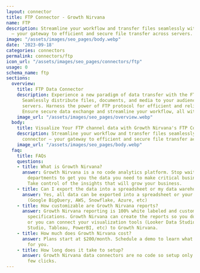 ```yaml
---
layout: connector
title: FTP Connector - Growth Nirvana
name: FTP
description: Streamline your workflow and transfer files seamlessly with the FTP connector
  – your gateway to efficient and secure file transfer across servers.
image: "/assets/images/seo_pages/body.webp"
date: '2023-09-18'
categories: connectors
permalink: connectors/ftp
icon_url: "/assets/images/seo_pages/connectors/ftp"
usage: 0
schema_name: ftp
sections:
  overview:
    title: FTP Data Connector
    description: Experience a new paradigm of data transfer with the FTP connector.
      Seamlessly distribute files, documents, and media to your audience across various
      servers. Harness the power of FTP protocol for efficient and reliable file transfer.
      Ensure secure data exchange and streamline your workflow, all with FTP.
    image_url: "/assets/images/seo_pages/overview.webp"
  body:
    title: Visualize Your FTP channel data with Growth Nirvana's FTP Connector
    description: Streamline your workflow and transfer files seamlessly with the FTP
      connector – your gateway to efficient and secure file transfer across servers.
    image_url: "/assets/images/seo_pages/body.webp"
  faq:
    title: FAQs
    questions:
    - title: What is Growth Nirvana?
      answer: Growth Nirvana is a no code analytics platform. Stop waiting for other
        departments to get you the data you need to make critical business decisions.
        Take control of the insights that will grow your business.
    - title: Can I export the data into a spreadsheet or my data warehouse?
      answer: Yes, all data can be exported into a spreadsheet or your data warehouse
        (Google BigQuery, AWS, Snowflake, Azure, etc)
    - title: How customizable are Growth Nirvana reports?
      answer: Growth Nirvana reporting is 100% white labeled and customized to your
        specifications. Growth Nirvana can create the reports so you don’t have to
        or you can connect your visualization tools (Looker Data Studio/Google Data
        Studio, Tableau, PowerBI, etc) to Growth Nirvana.
    - title: How much does Growth Nirvana cost?
      answer: Plans start at $200/month. Schedule a demo to learn what plan is best
        for you.
    - title: How long does it take to setup?
      answer: Growth Nirvana data connectors are no code so setup only requires a
        few clicks.
---
```

